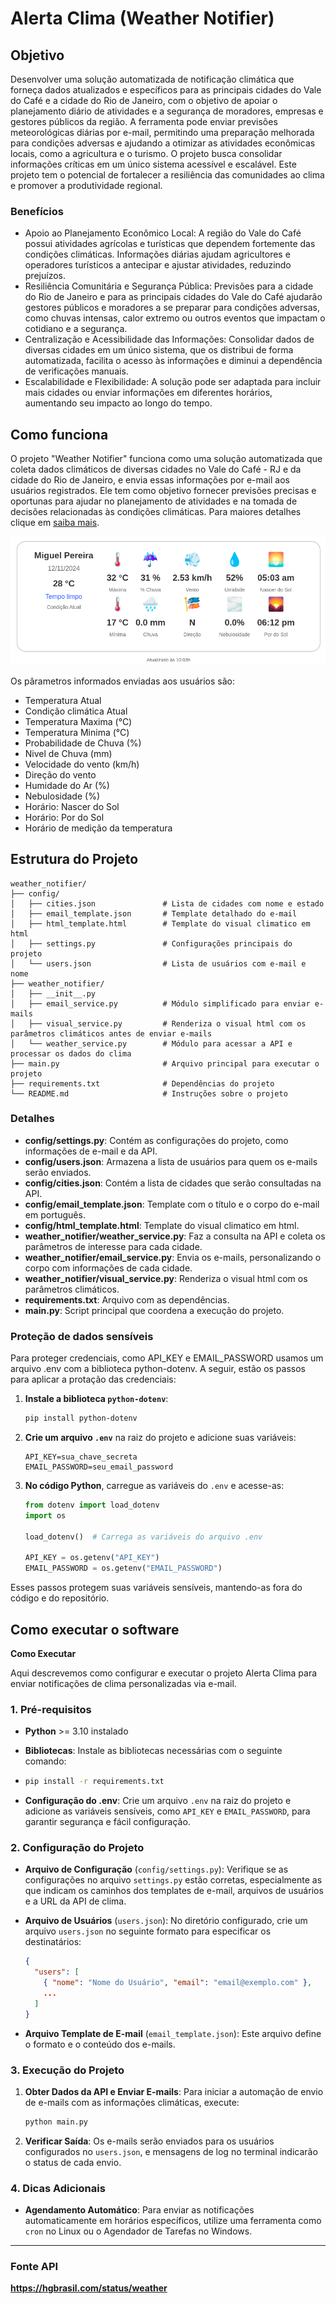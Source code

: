 # Alerta Clima (Weather Notifier)

## Objetivo

Desenvolver uma solução automatizada de notificação climática que forneça dados atualizados e específicos para as principais cidades do Vale do Café e a cidade do Rio de Janeiro, com o objetivo de apoiar o planejamento diário de atividades e a segurança de moradores, empresas e gestores públicos da região. A ferramenta pode enviar previsões meteorológicas diárias por e-mail, permitindo uma preparação melhorada para condições adversas e ajudando a otimizar as atividades econômicas locais, como a agricultura e o turismo. O projeto busca consolidar informações críticas em um único sistema acessível e escalável. Este projeto tem o potencial de fortalecer a resiliência das comunidades ao clima e promover a produtividade regional.

### Benefícios

- Apoio ao Planejamento Econômico Local: A região do Vale do Café possui atividades agrícolas e turísticas que dependem fortemente das condições climáticas. Informações diárias ajudam agricultores e operadores turísticos a antecipar e ajustar atividades, reduzindo prejuízos.
- Resiliência Comunitária e Segurança Pública: Previsões para a cidade do Rio de Janeiro e para as principais cidades do Vale do Café ajudarão gestores públicos e moradores a se preparar para condições adversas, como chuvas intensas, calor extremo ou outros eventos que impactam o cotidiano e a segurança.
- Centralização e Acessibilidade das Informações: Consolidar dados de diversas cidades em um único sistema, que os distribui de forma automatizada, facilita o acesso às informações e diminui a dependência de verificações manuais.
- Escalabilidade e Flexibilidade: A solução pode ser adaptada para incluir mais cidades ou enviar informações em diferentes horários, aumentando seu impacto ao longo do tempo.

## Como funciona

O projeto "Weather Notifier" funciona como uma solução automatizada que coleta dados climáticos de diversas cidades no Vale do Café - RJ e da cidade do Rio de Janeiro, e envia essas informações por e-mail aos usuários registrados. Ele tem como objetivo fornecer previsões precisas e oportunas para ajudar no planejamento de atividades e na tomada de decisões relacionadas às condições climáticas. Para maiores detalhes clique em [saiba mais](./weather_notifier/README.md).


![alt text](weather_notifier/image.png)

Os pârametros informados enviadas aos usuários são:

- Temperatura Atual
- Condição climática Atual
- Temperatura Maxima (°C)
- Temperatura Minima (°C)
- Probabilidade de Chuva (%)
- Nivel de Chuva (mm)
- Velocidade do vento (km/h)
- Direção do vento
- Humidade do Ar (%)
- Nebulosidade (%)
- Horário: Nascer do Sol
- Horário: Por do Sol
- Horário de medição da temperatura


## Estrutura do Projeto


    weather_notifier/
    ├── config/
    │   ├── cities.json               # Lista de cidades com nome e estado
    │   ├── email_template.json       # Template detalhado do e-mail
    │   ├── html_template.html        # Template do visual climatico em html
    │   ├── settings.py               # Configurações principais do projeto
    │   └── users.json                # Lista de usuários com e-mail e nome
    ├── weather_notifier/
    │   ├── __init__.py
    │   ├── email_service.py          # Módulo simplificado para enviar e-mails
    │   ├── visual_service.py         # Renderiza o visual html com os parâmetros climáticos antes de enviar e-mails
    │   └── weather_service.py        # Módulo para acessar a API e processar os dados do clima
    ├── main.py                       # Arquivo principal para executar o projeto
    ├── requirements.txt              # Dependências do projeto
    └── README.md                     # Instruções sobre o projeto


### Detalhes

- **config/settings.py**: Contém as configurações do projeto, como informações de e-mail e da API.
- **config/users.json**: Armazena a lista de usuários para quem os e-mails serão enviados.
- **config/cities.json**: Contém a lista de cidades que serão consultadas na API.
- **config/email_template.json**: Template com o título e o corpo do e-mail em português.
- **config/html_template.html**: Template do visual climatico em html.
- **weather_notifier/weather_service.py**: Faz a consulta na API e coleta os parâmetros de interesse para cada cidade.
- **weather_notifier/email_service.py**: Envia os e-mails, personalizando o corpo com informações de cada cidade.
- **weather_notifier/visual_service.py**: Renderiza o visual html com os parâmetros climáticos.
- **requirements.txt**: Arquivo com as dependências.
- **main.py**: Script principal que coordena a execução do projeto.


### Proteção de dados sensíveis

Para proteger credenciais, como API_KEY e EMAIL_PASSWORD usamos um arquivo .env com a biblioteca python-dotenv. A seguir, estão os passos para aplicar a protação das credenciais:

1. **Instale a biblioteca `python-dotenv`**:
   ```bash
   pip install python-dotenv
   ```

2. **Crie um arquivo `.env`** na raiz do projeto e adicione suas variáveis:
   ```plaintext
   API_KEY=sua_chave_secreta
   EMAIL_PASSWORD=seu_email_password
   ```

3. **No código Python**, carregue as variáveis do `.env` e acesse-as:
   ```python
   from dotenv import load_dotenv
   import os

   load_dotenv()  # Carrega as variáveis do arquivo .env

   API_KEY = os.getenv("API_KEY")
   EMAIL_PASSWORD = os.getenv("EMAIL_PASSWORD")
   ```

Esses passos protegem suas variáveis sensíveis, mantendo-as fora do código e do repositório.

## Como executar o software

**Como Executar**

Aqui descrevemos como configurar e executar o projeto Alerta Clima para enviar notificações de clima personalizadas via e-mail.

### 1. Pré-requisitos

- **Python** >= 3.10 instalado
- **Bibliotecas**: Instale as bibliotecas necessárias com o seguinte comando:
- 
  ```bash
  pip install -r requirements.txt
  ```

- **Configuração do .env**: Crie um arquivo `.env` na raiz do projeto e adicione as variáveis sensíveis, como `API_KEY` e `EMAIL_PASSWORD`, para garantir segurança e fácil configuração.

### 2. Configuração do Projeto

- **Arquivo de Configuração** (`config/settings.py`): Verifique se as configurações no arquivo `settings.py` estão corretas, especialmente as que indicam os caminhos dos templates de e-mail, arquivos de usuários e a URL da API de clima.
  
- **Arquivo de Usuários** (`users.json`): No diretório configurado, crie um arquivo `users.json` no seguinte formato para especificar os destinatários:
  
  ```json
  {
    "users": [
      { "nome": "Nome do Usuário", "email": "email@exemplo.com" },
      ...
    ]
  }
  ```

- **Arquivo Template de E-mail** (`email_template.json`): Este arquivo define o formato e o conteúdo dos e-mails.
  

### 3. Execução do Projeto

1. **Obter Dados da API e Enviar E-mails**:
   Para iniciar a automação de envio de e-mails com as informações climáticas, execute:
  
   ```bash
   python main.py
   ```

2. **Verificar Saída**: Os e-mails serão enviados para os usuários configurados no `users.json`, e mensagens de log no terminal indicarão o status de cada envio.

### 4. Dicas Adicionais

- **Agendamento Automático**: Para enviar as notificações automaticamente em horários específicos, utilize uma ferramenta como `cron` no Linux ou o Agendador de Tarefas no Windows.
  

-----------------------


### Fonte API

**https://hgbrasil.com/status/weather**




